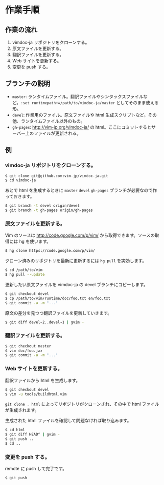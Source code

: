 作業手順
========

## 作業の流れ

1. vimdoc-ja リポジトリをクローンする。
2. 原文ファイルを更新する。
3. 翻訳ファイルを更新する。
4. Web サイトを更新する。
5. 変更を push する。

## ブランチの説明

* `master`: ランタイムファイル。翻訳ファイルやシンタックスファイルなど。`:set runtimepath+=/path/to/vimdoc-ja/master` としてそのまま使える形。
* `devel`: 作業用のファイル。原文ファイルや html 生成スクリプトなど。その他、ランタイムファイル以外のもの。
* `gh-pages`: http://vim-jp.org/vimdoc-ja/ の html。ここにコミットするとサーバー上のファイルが更新される。

## 例

### vimdoc-ja リポジトリをクローンする。

```sh
$ git clone git@github.com:vim-jp/vimdoc-ja.git
$ cd vimdoc-ja
```

あとで html を生成するときに `master` `devel` `gh-pages` ブランチが必要なので作っておきます。

```sh
$ git branch -t devel origin/devel
$ git branch -t gh-pages origin/gh-pages
```

### 原文ファイルを更新する。

Vim のソースは http://code.google.com/p/vim/ から取得できます。ソースの取得には hg を使います。

```sh
$ hg clone https://code.google.com/p/vim/
```

クローン済みのリポジトリを最新に更新するには `hg pull` を実効します。

```sh
$ cd /path/to/vim
$ hg pull --update
```

更新したい原文ファイルを vimdoc-ja の devel ブランチにコピーします。

```sh
$ git checkout devel
$ cp /path/to/vim/runtime/doc/foo.txt en/foo.txt
$ git commit -a -m "..."
```

原文の差分を見つつ翻訳ファイルを更新していきます。

```sh
$ git diff devel~2..devel~1 | gvim -
```

### 翻訳ファイルを更新する。

```sh
$ git checkout master
$ vim doc/foo.jax
$ git commit -a -m "..."
```

### Web サイトを更新する。

翻訳ファイルから html を生成します。

```sh
$ git checkout devel
$ vim -u tools/buildhtml.vim
```

`git clone . html` によってリポジトリがクローンされ、その中で html ファイルが生成されます。

生成された html ファイルを確認して問題なければ取り込みます。

```sh
$ cd html
$ git diff HEAD^ | gvim -
$ git push ..
$ cd ..
```

### 変更を push する。

remote に push して完了です。

```sh
$ git push
```

